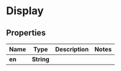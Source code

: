 

# Display


## Properties

| Name | Type | Description | Notes |
|------------ | ------------- | ------------- | -------------|
|**en** | **String** |  |  |




